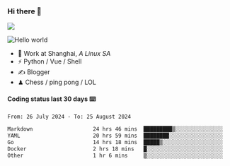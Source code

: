 ### Hi there 👋
![](https://komarev.com/ghpvc/?username=Xuhandsome)


<img src="https://github-readme-stats.vercel.app/api?username=XuHandsome&show_icons=true&theme=merko" alt="Hello world">

<br/>

- 🍻  Work at Shanghai, _A Linux SA_
- ⚡  Python / Vue / Shell
- ✍️  Blogger
- ♟  Chess / ping pong / LOL

#### Coding status last 30 days ⌨️

<!--START_SECTION:waka-->

```txt
From: 26 July 2024 - To: 25 August 2024

Markdown                   24 hrs 46 mins  █████████▒░░░░░░░░░░░░░░░   37.05 %
YAML                       20 hrs 59 mins  ████████░░░░░░░░░░░░░░░░░   31.40 %
Go                         14 hrs 18 mins  █████▒░░░░░░░░░░░░░░░░░░░   21.40 %
Docker                     2 hrs 18 mins   █░░░░░░░░░░░░░░░░░░░░░░░░   03.46 %
Other                      1 hr 6 mins     ▒░░░░░░░░░░░░░░░░░░░░░░░░   01.66 %
```

<!--END_SECTION:waka-->
